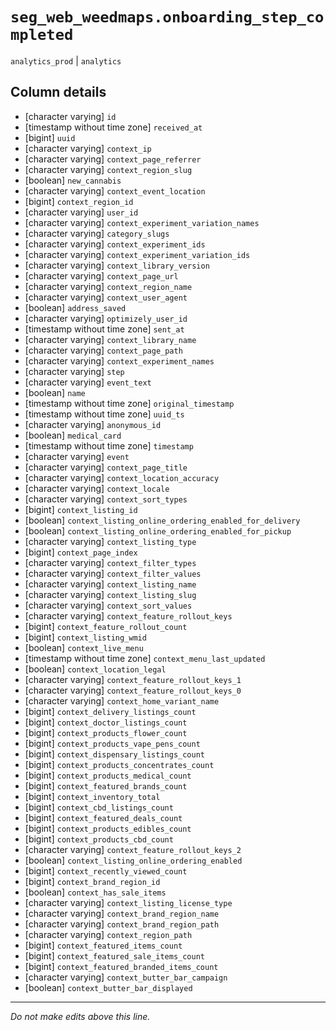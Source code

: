 # `seg_web_weedmaps.onboarding_step_completed`
`analytics_prod` | `analytics`

## Column details
* [character varying] `id`
* [timestamp without time zone] `received_at`
* [bigint]    `uuid`
* [character varying] `context_ip`
* [character varying] `context_page_referrer`
* [character varying] `context_region_slug`
* [boolean]   `new_cannabis`
* [character varying] `context_event_location`
* [bigint]    `context_region_id`
* [character varying] `user_id`
* [character varying] `context_experiment_variation_names`
* [character varying] `category_slugs`
* [character varying] `context_experiment_ids`
* [character varying] `context_experiment_variation_ids`
* [character varying] `context_library_version`
* [character varying] `context_page_url`
* [character varying] `context_region_name`
* [character varying] `context_user_agent`
* [boolean]   `address_saved`
* [character varying] `optimizely_user_id`
* [timestamp without time zone] `sent_at`
* [character varying] `context_library_name`
* [character varying] `context_page_path`
* [character varying] `context_experiment_names`
* [character varying] `step`
* [character varying] `event_text`
* [boolean]   `name`
* [timestamp without time zone] `original_timestamp`
* [timestamp without time zone] `uuid_ts`
* [character varying] `anonymous_id`
* [boolean]   `medical_card`
* [timestamp without time zone] `timestamp`
* [character varying] `event`
* [character varying] `context_page_title`
* [character varying] `context_location_accuracy`
* [character varying] `context_locale`
* [character varying] `context_sort_types`
* [bigint]    `context_listing_id`
* [boolean]   `context_listing_online_ordering_enabled_for_delivery`
* [boolean]   `context_listing_online_ordering_enabled_for_pickup`
* [character varying] `context_listing_type`
* [bigint]    `context_page_index`
* [character varying] `context_filter_types`
* [character varying] `context_filter_values`
* [character varying] `context_listing_name`
* [character varying] `context_listing_slug`
* [character varying] `context_sort_values`
* [character varying] `context_feature_rollout_keys`
* [bigint]    `context_feature_rollout_count`
* [bigint]    `context_listing_wmid`
* [boolean]   `context_live_menu`
* [timestamp without time zone] `context_menu_last_updated`
* [boolean]   `context_location_legal`
* [character varying] `context_feature_rollout_keys_1`
* [character varying] `context_feature_rollout_keys_0`
* [character varying] `context_home_variant_name`
* [bigint]    `context_delivery_listings_count`
* [bigint]    `context_doctor_listings_count`
* [bigint]    `context_products_flower_count`
* [bigint]    `context_products_vape_pens_count`
* [bigint]    `context_dispensary_listings_count`
* [bigint]    `context_products_concentrates_count`
* [bigint]    `context_products_medical_count`
* [bigint]    `context_featured_brands_count`
* [bigint]    `context_inventory_total`
* [bigint]    `context_cbd_listings_count`
* [bigint]    `context_featured_deals_count`
* [bigint]    `context_products_edibles_count`
* [bigint]    `context_products_cbd_count`
* [character varying] `context_feature_rollout_keys_2`
* [boolean]   `context_listing_online_ordering_enabled`
* [bigint]    `context_recently_viewed_count`
* [bigint]    `context_brand_region_id`
* [boolean]   `context_has_sale_items`
* [character varying] `context_listing_license_type`
* [character varying] `context_brand_region_name`
* [character varying] `context_brand_region_path`
* [character varying] `context_region_path`
* [bigint]    `context_featured_items_count`
* [bigint]    `context_featured_sale_items_count`
* [bigint]    `context_featured_branded_items_count`
* [character varying] `context_butter_bar_campaign`
* [boolean]   `context_butter_bar_displayed`

-------------------------------------------------------------------------------
*Do not make edits above this line.*
